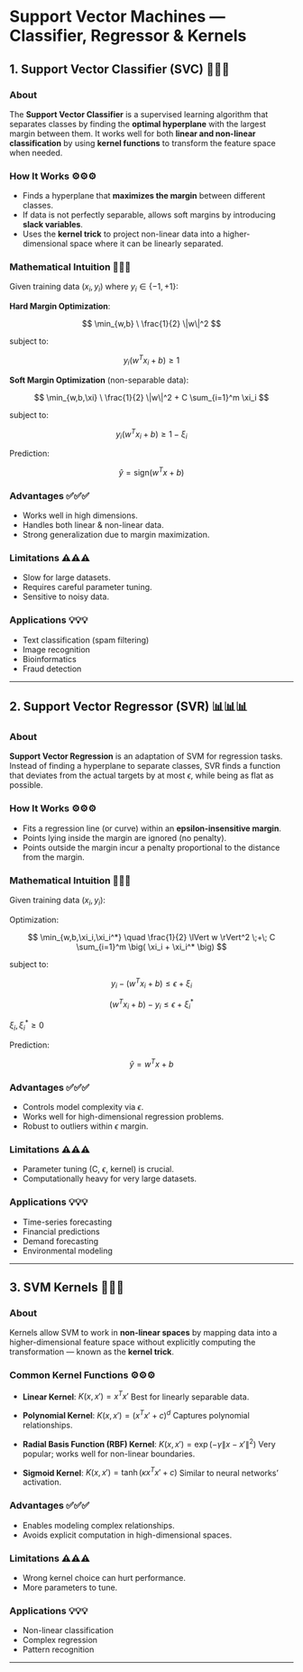 # Support Vector Machines — Classifier, Regressor & Kernels

## 1. Support Vector Classifier (SVC) 🚀🚀🚀

### About

The **Support Vector Classifier** is a supervised learning algorithm that separates classes by finding the **optimal hyperplane** with the largest margin between them.
It works well for both **linear and non-linear classification** by using **kernel functions** to transform the feature space when needed.

### How It Works ⚙️⚙️⚙️

* Finds a hyperplane that **maximizes the margin** between different classes.
* If data is not perfectly separable, allows soft margins by introducing **slack variables**.
* Uses the **kernel trick** to project non-linear data into a higher-dimensional space where it can be linearly separated.

### Mathematical Intuition 📐📐📐

Given training data $(x_i, y_i)$ where $y_i \in \{-1, +1\}$:

**Hard Margin Optimization**:

$$
\min_{w,b} \ \frac{1}{2} \|w\|^2
$$

subject to:

$$
y_i (w^T x_i + b) \geq 1
$$

**Soft Margin Optimization** (non-separable data):

$$
\min_{w,b,\xi} \ \frac{1}{2} \|w\|^2 + C \sum_{i=1}^m \xi_i
$$

subject to:

$$
y_i (w^T x_i + b) \geq 1 - \xi_i
$$

Prediction:

$$
\hat{y} = \text{sign}(w^T x + b)
$$

### Advantages ✅✅✅

* Works well in high dimensions.
* Handles both linear & non-linear data.
* Strong generalization due to margin maximization.

### Limitations ⚠️⚠️⚠️

* Slow for large datasets.
* Requires careful parameter tuning.
* Sensitive to noisy data.

### Applications 💡💡💡

* Text classification (spam filtering)
* Image recognition
* Bioinformatics
* Fraud detection

---

## 2. Support Vector Regressor (SVR) 📊📊📊

### About

**Support Vector Regression** is an adaptation of SVM for regression tasks.
Instead of finding a hyperplane to separate classes, SVR finds a function that deviates from the actual targets by at most $\epsilon$, while being as flat as possible.

### How It Works ⚙️⚙️⚙️

* Fits a regression line (or curve) within an **epsilon-insensitive margin**.
* Points lying inside the margin are ignored (no penalty).
* Points outside the margin incur a penalty proportional to the distance from the margin.

### Mathematical Intuition 📐📐📐

Given training data $(x_i, y_i)$:

Optimization:

$$
\min_{w,b,\xi_i,\xi_i^*} \quad \frac{1}{2} \lVert w \rVert^2 \;+\; C \sum_{i=1}^m \big( \xi_i + \xi_i^* \big)
$$

subject to:

$$
y_i - (w^T x_i + b) \leq \epsilon + \xi_i
$$

$$
(w^T x_i + b) - y_i \leq \epsilon + \xi_i^*
$$

$\xi_i, \xi_i^* \geq 0$

Prediction:

$$
\hat{y} = w^T x + b
$$

### Advantages ✅✅✅

* Controls model complexity via $\epsilon$.
* Works well for high-dimensional regression problems.
* Robust to outliers within $\epsilon$ margin.

### Limitations ⚠️⚠️⚠️

* Parameter tuning (C, $\epsilon$, kernel) is crucial.
* Computationally heavy for very large datasets.

### Applications 💡💡💡

* Time-series forecasting
* Financial predictions
* Demand forecasting
* Environmental modeling

---

## 3. SVM Kernels 🔄🔄🔄

### About

Kernels allow SVM to work in **non-linear spaces** by mapping data into a higher-dimensional feature space without explicitly computing the transformation — known as the **kernel trick**.

### Common Kernel Functions ⚙️⚙️⚙️

* **Linear Kernel**:
  $K(x, x') = x^T x'$
  Best for linearly separable data.

* **Polynomial Kernel**:
  $K(x, x') = (x^T x' + c)^d$
  Captures polynomial relationships.

* **Radial Basis Function (RBF) Kernel**:
  $K(x, x') = \exp(-\gamma \|x - x'\|^2)$
  Very popular; works well for non-linear boundaries.

* **Sigmoid Kernel**:
  $K(x, x') = \tanh(\kappa x^T x' + c)$
  Similar to neural networks’ activation.

### Advantages ✅✅✅

* Enables modeling complex relationships.
* Avoids explicit computation in high-dimensional spaces.

### Limitations ⚠️⚠️⚠️

* Wrong kernel choice can hurt performance.
* More parameters to tune.

### Applications 💡💡💡

* Non-linear classification
* Complex regression
* Pattern recognition

---
